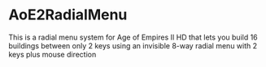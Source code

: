 # AoE2RadialMenu
This is a radial menu system for Age of Empires II HD that lets you build 16 buildings between only 2 keys using an invisible 8-way radial menu with 2 keys plus mouse direction
